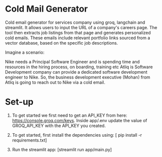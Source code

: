 # Cold Mail Generator
Cold email generator for services company using groq, langchain and streamlit. It allows users to input the URL of a company's careers page. The tool then extracts job listings from that page and generates personalized cold emails. These emails include relevant portfolio links sourced from a vector database, based on the specific job descriptions.

Imagine a scenario:

Nike needs a Principal Software Engineer and is spending time and resources in the hiring process, on boarding, training etc
Atliq is Software Development company can provide a dedicated software development engineer to Nike. So, the business development executive (Mohan) from Atliq is going to reach out to Nike via a cold email.

# Set-up
1. To get started we first need to get an API_KEY from here: https://console.groq.com/keys. Inside app/.env update the value of GROQ_API_KEY with the API_KEY you created.

2. To get started, first install the dependencies using:
   [ pip install -r requirements.txt]

3. Run the streamlit app:
   [streamlit run app/main.py]
